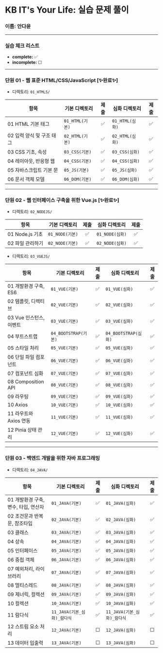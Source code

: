# KB IT's Your Life: 실습 문제 풀이

### 이름: 안다윤

---

### 실습 체크 리스트

- **complete:** ✅
- **incomplete:** ☐

---

### 단원 01 - 웹 표준 HTML/CSS/JavaScript [✨완료✨]

- 디렉토리: `01_HTML5/`

| 항목                      | 기본 디렉토리   | 제출 | 심화 디렉토리   | 제출 |
| ------------------------- | --------------- | :--: | --------------- | :--: |
| 01 HTML 기본 태그         | `01_HTML(기본)` |  ✅  | `01_HTML(심화)` |  ✅  |
| 02 입력 양식 및 구조 태그 | `02_HTML(기본)` |  ✅  | `02_HTML(심화)` |  ✅  |
| 03 CSS 기초, 속성         | `03_CSS(기본)`  |  ✅  | `03_CSS(심화)`  |  ✅  |
| 04 레이아웃, 반응형 웹    | `04_CSS(기본)`  |  ✅  | `04_CSS(심화)`  |  ✅  |
| 05 자바스크립트 기본 문   | `05_JS(기본)`   |  ✅  | `05_JS(심화)`   |  ✅  |
| 06 문서 객체 모델         | `06_DOM(기본)`  |  ✅  | `06_DOM(심화)`  |  ✅  |

---

### 단원 02 - 웹 인터페이스 구축을 위한 Vue.js [✨완료✨]

- 디렉토리: `02_NODEJS/`

| 항목             | 기본 디렉토리   | 제출 | 심화 디렉토리   | 제출 |
| ---------------- | --------------- | :--: | --------------- | :--: |
| 01 Node.js 기초  | `01_NODE(기본)` |  ✅  | `01_NODE(심화)` |  ✅  |
| 02 파일 관리하기 | `02_NODE(기본)` |  ✅  | `02_NODE(심화)` |  ✅  |

- 디렉토리: `03_VUEJS/`

| 항목                    | 기본 디렉토리        | 제출 | 심화 디렉토리        | 제출 |
| ----------------------- | -------------------- | :--: | -------------------- | :--: |
| 01 개발환경 구축, ES6   | `01_VUE(기본)`       |  ✅  | `01_VUE(심화)`       |  ✅  |
| 02 템플릿, 디렉티브     | `02_VUE(기본)`       |  ✅  | `02_VUE(심화)`       |  ✅  |
| 03 Vue 인스턴스, 이벤트 | `03_VUE(기본)`       |  ✅  | `03_VUE(심화)`       |  ✅  |
| 04 부트스트랩           | `04_BOOTSTRAP(기본)` |  ✅  | `04_BOOTSTRAP(심화)` |  ✅  |
| 05 스타일 처리          | `05_VUE(기본)`       |  ✅  | `05_VUE(심화)`       |  ✅  |
| 06 단일 파일 컴포넌트   | `06_VUE(기본)`       |  ✅  | `06_VUE(심화)`       |  ✅  |
| 07 컴포넌트 심화        | `07_VUE(기본)`       |  ✅  | `07_VUE(심화)`       |  ✅  |
| 08 Composition API      | `08_VUE(기본)`       |  ✅  | `08_VUE(심화)`       |  ✅  |
| 09 라우팅               | `09_VUE(기본)`       |  ✅  | `09_VUE(심화)`       |  ✅  |
| 10 Axios                | `10_VUE(기본)`       |  ✅  | `10_VUE(심화)`       |  ✅  |
| 11 라우트와 Axios 연동  | `11_VUE(기본)`       |  ✅  | `11_VUE(심화)`       |  ✅  |
| 12 Pinia 상태 관리      | `12_VUE(기본)`       |  ✅  | `12_VUE(심화)`       |  ✅  |

---

### 단원 03 - 백엔드 개발을 위한 자바 프로그래밍

- 디렉토리: `04_JAVA/`

| 항목                                 | 기본 디렉토리   | 제출 | 심화 디렉토리   | 제출 |
| ------------------------------------ | --------------- | :--: | --------------- | :--: |
| 01 개발환경 구축, 변수, 타입, 연산자 | `01_JAVA(기본)` |  ✅  | `01_JAVA(심화)` |  ✅  |
| 02 조건문과 반복문, 참조타입         | `02_JAVA(기본)` |  ✅  | `02_JAVA(심화)` |  ✅  |
| 03 클래스                            | `03_JAVA(기본)` |  ✅  | `03_JAVA(심화)` |  ✅  |
| 04 상속                              | `04_JAVA(기본)` |  ✅  | `04_JAVA(심화)` |  ✅  |
| 05 인터페이스                        | `05_JAVA(기본)` |  ✅  | `05_JAVA(심화)` |  ✅  |
| 06 중첩 객체                         | `06_JAVA(기본)` |  ✅  | `06_JAVA(심화)` |  ✅  |
| 07 예외처리, 라이브러리              | `07_JAVA(기본)` |  ✅  | `07_JAVA(심화)` |  ✅  |
| 08 멀티스레드                        | `08_JAVA(기본)` |  ✅  | `08_JAVA(심화)` |  ✅  |
| 09 제너릭, 컬렉션                    | `09_JAVA(기본)` |  ✅  | `09_JAVA(심화)` |  ✅  |
| 10 컬렉션                            | `10_JAVA(기본)` |  ✅  | `10_JAVA(심화)` |  ✅  |
| 11 람다식                            | `11_JAVA(기본_심화)_람다식` |  ✅  | `11_JAVA(기본_심화)_람다식` |  ✅  |
| 12 스트림 요소 처리                  | `12_JAVA(기본)` |  ☐   | `12_JAVA(심화)` |  ☐   |
| 13 데이터 입출력                     | `13_JAVA(기본)` |  ☐   | `13_JAVA(심화)` |  ☐   |
